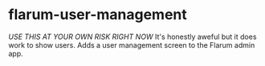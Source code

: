# flarum-user-management
*USE THIS AT YOUR OWN RISK RIGHT NOW*
It's honestly aweful but it does work to show users.
Adds a user management screen to the Flarum admin app.


